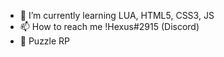 - 🌱 I’m currently learning LUA, HTML5, CSS3,  JS
- 📫 How to reach me !Hexus#2915 (Discord)
- 🌴 Puzzle RP

<!---
Zegzus/Zegzus is a ✨ special ✨ repository because its `README.md` (this file) appears on your GitHub profile.
You can click the Preview link to take a look at your changes.
--->
